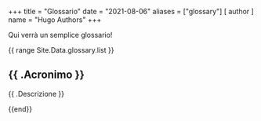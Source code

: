 +++
title = "Glossario"
date = "2021-08-06"
aliases = ["glossary"]
[ author ]
  name = "Hugo Authors"
+++

Qui verrà un semplice glossario!

{{ range Site.Data.glossary.list }}
	<h2>{{ .Acronimo }}</h2>
	<p>{{ .Descrizione }}</p>
{{end}}

